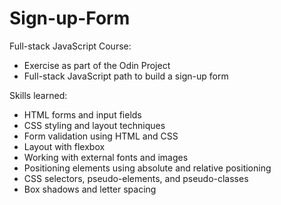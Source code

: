 # Sign-up-Form
Full-stack JavaScript Course:

* Exercise as part of the Odin Project
* Full-stack JavaScript path to build a sign-up form

Skills learned:
* HTML forms and input fields
* CSS styling and layout techniques
* Form validation using HTML and CSS
* Layout with flexbox
* Working with external fonts and images
* Positioning elements using absolute and relative positioning
* CSS selectors, pseudo-elements, and pseudo-classes
* Box shadows and letter spacing